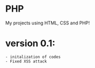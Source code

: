 # PHP

My projects using HTML, CSS and PHP!

# version 0.1:
    - initalization of codes
    - Fixed XSS attack
